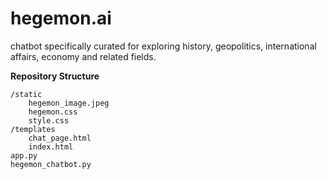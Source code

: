 # hegemon.ai
chatbot specifically curated for exploring history, geopolitics, international affairs, economy and related fields.

**Repository Structure**

    /static
        hegemon_image.jpeg
        hegemon.css
        style.css
    /templates
        chat_page.html
        index.html
    app.py
    hegemon_chatbot.py
